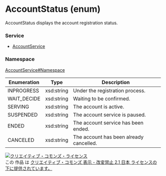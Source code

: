 # AccountStatus (enum)
AccountStatus displays the account registration status.
### Service
+ [AccountService](../../services/AccountService.md)

### Namespace
[AccountService#Namespace](../../services/AccountService.md#namespace)

| Enumeration | Type | Description |
|---|---|---|
| INPROGRESS | xsd:string | Under the registration process. |
| WAIT_DECIDE | xsd:string | Waiting to be confirmed. |
| SERVING | xsd:string | The account is active. |
| SUSPENDED | xsd:string | The account service is paused. |
| ENDED | xsd:string | The account service has been ended. |
| CANCELED | xsd:string | The account has been already cancelled. |


<a rel="license" href="http://creativecommons.org/licenses/by-nd/2.1/jp/"><img alt="クリエイティブ・コモンズ・ライセンス" style="border-width:0" src="https://i.creativecommons.org/l/by-nd/2.1/jp/88x31.png" /></a><br />この 作品 は <a rel="license" href="http://creativecommons.org/licenses/by-nd/2.1/jp/">クリエイティブ・コモンズ 表示 - 改変禁止 2.1 日本 ライセンスの下に提供されています。</a>
